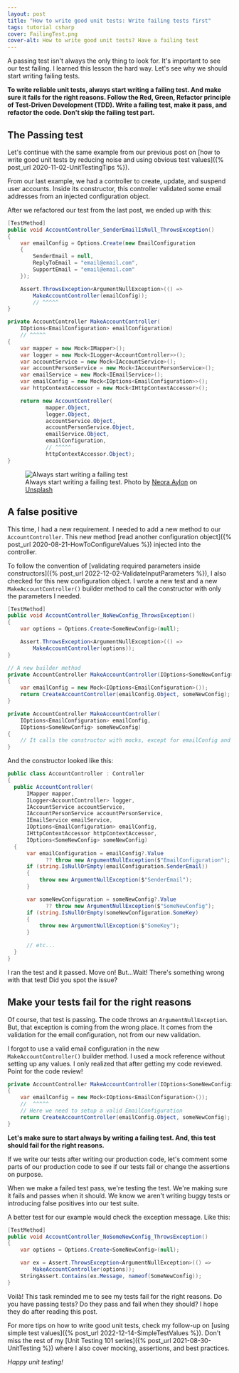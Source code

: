 ```yaml
---
layout: post
title: "How to write good unit tests: Write failing tests first"
tags: tutorial csharp
cover: FailingTest.png
cover-alt: How to write good unit tests? Have a failing test
---
```


A passing test isn't always the only thing to look for. It's important to see our test failing. I learned this lesson the hard way. Let's see why we should start writing failing tests.

**To write reliable unit tests, always start writing a failing test. And make sure it fails for the right reasons. Follow the Red, Green, Refactor principle of Test-Driven Development (TDD). Write a failing test, make it pass, and refactor the code. Don't skip the failing test part.**

## The Passing test

Let's continue with the same example from our previous post on [how to write good unit tests by reducing noise and using obvious test values]({% post_url 2020-11-02-UnitTestingTips %}).

From our last example, we had a controller to create, update, and suspend user accounts. Inside its constructor, this controller validated some email addresses from an injected configuration object.

After we refactored our test from the last post, we ended up with this:

```csharp
[TestMethod]
public void AccountController_SenderEmailIsNull_ThrowsException()
{
    var emailConfig = Options.Create(new EmailConfiguration
    {
        SenderEmail = null,
        ReplyToEmail = "email@email.com",
        SupportEmail = "email@email.com"
    });

    Assert.ThrowsException<ArgumentNullException>(() =>
        MakeAccountController(emailConfig));
        // ^^^^^
}

private AccountController MakeAccountController(
    IOptions<EmailConfiguration> emailConfiguration)
    // ^^^^^
{
    var mapper = new Mock<IMapper>();
    var logger = new Mock<ILogger<AccountController>>();
    var accountService = new Mock<IAccountService>();
    var accountPersonService = new Mock<IAccountPersonService>();
    var emailService = new Mock<IEmailService>();
    var emailConfig = new Mock<IOptions<EmailConfiguration>>();
    var httpContextAccessor = new Mock<IHttpContextAccessor>();

    return new AccountController(
            mapper.Object,
            logger.Object,
            accountService.Object,
            accountPersonService.Object,
            emailService.Object,
            emailConfiguration,
            // ^^^^^
            httpContextAccessor.Object);
}
```

<figure>
<img src="https://images.unsplash.com/photo-1521925410155-c49b38ec65ac?crop=entropy&cs=tinysrgb&fit=crop&fm=jpg&h=400&ixid=MXwxfDB8MXxhbGx8fHx8fHx8fA&ixlib=rb-1.2.1&q=80&utm_campaign=api-credit&utm_medium=referral&utm_source=unsplash_source&w=600" alt="Always start writing a failing test" />

<figcaption>Always start writing a failing test. <span>Photo by <a href="https://unsplash.com/@loveneora?utm_source=unsplash&amp;utm_medium=referral&amp;utm_content=creditCopyText">Neora Aylon</a> on <a href="https://unsplash.com/?utm_source=unsplash&amp;utm_medium=referral&amp;utm_content=creditCopyText">Unsplash</a></span></figcaption>
</figure>

## A false positive

This time, I had a new requirement. I needed to add a new method to our `AccountController`. This new method [read another configuration object]({% post_url 2020-08-21-HowToConfigureValues %}) injected into the controller.

To follow the convention of [validating required parameters inside constructors]({% post_url 2022-12-02-ValidateInputParameters %}), I also checked for this new configuration object. I wrote a new test and a new `MakeAccountController()` builder method to call the constructor with only the parameters I needed.

```csharp
[TestMethod]
public void AccountController_NoNewConfig_ThrowsException()
{
    var options = Options.Create<SomeNewConfig>(null);

    Assert.ThrowsException<ArgumentNullException>(() =>
        MakeAccountController(options));
}

// A new builder method
private AccountController MakeAccountController(IOptions<SomeNewConfig> someNewConfig)
{
    var emailConfig = new Mock<IOptions<EmailConfiguration>());
    return CreateAccountController(emailConfig.Object, someNewConfig);
}

private AccountController MakeAccountController(
    IOptions<EmailConfiguration> emailConfig,
    IOptions<SomeNewConfig> someNewConfig)
{
    // It calls the constructor with mocks, except for emailConfig and someNewConfig
}
```

And the constructor looked like this:

```csharp
public class AccountController : Controller
{
  public AccountController(
      IMapper mapper,
      ILogger<AccountController> logger,
      IAccountService accountService,
      IAccountPersonService accountPersonService,
      IEmailService emailService,
      IOptions<EmailConfiguration> emailConfig,
      IHttpContextAccessor httpContextAccessor,
      IOptions<SomeNewConfig> someNewConfig)
  {
      var emailConfiguration = emailConfig?.Value
            ?? throw new ArgumentNullException($"EmailConfiguration");
      if (string.IsNullOrEmpty(emailConfiguration.SenderEmail))
      {
          throw new ArgumentNullException($"SenderEmail");
      }

      var someNewConfiguration = someNewConfig?.Value
            ?? throw new ArgumentNullException($"SomeNewConfig");
      if (string.IsNullOrEmpty(someNewConfiguration.SomeKey)
      {
          throw new ArgumentNullException($"SomeKey");
      }

      // etc...
  }
}
```

I ran the test and it passed. Move on! But...Wait! There's something wrong with that test! Did you spot the issue?

## Make your tests fail for the right reasons

Of course, that test is passing. The code throws an `ArgumentNullException`. But, that exception is coming from the wrong place. It comes from the validation for the email configuration, not from our new validation.

I forgot to use a valid email configuration in the new `MakeAccountController()` builder method. I used a mock reference without setting up any values. I only realized that after getting my code reviewed. Point for the code review!

```csharp
private AccountController MakeAccountController(IOptions<SomeNewConfig> someNewConfig)
{
    var emailConfig = new Mock<IOptions<EmailConfiguration>());
    //  ^^^^^
    // Here we need to setup a valid EmailConfiguration
    return CreateAccountController(emailConfig.Object, someNewConfig);
}
```

**Let's make sure to start always by writing a failing test. And, this test should fail for the right reasons.**

If we write our tests after writing our production code, let's comment some parts of our production code to see if our tests fail or change the assertions on purpose.

When we make a failed test pass, we're testing the test. We're making sure it fails and passes when it should. We know we aren't writing buggy tests or introducing false positives into our test suite.

A better test for our example would check the exception message. Like this:

```csharp
[TestMethod]
public void AccountController_NoSomeNewConfig_ThrowsException()
{
    var options = Options.Create<SomeNewConfig>(null);

    var ex = Assert.ThrowsException<ArgumentNullException>(() => 
        MakeAccountController(options));
    StringAssert.Contains(ex.Message, nameof(SomeNewConfig));
}
```

Voilà! This task reminded me to see my tests fail for the right reasons. Do you have passing tests? Do they pass and fail when they should? I hope they do after reading this post.

For more tips on how to write good unit tests, check my follow-up on [using simple test values]({% post_url 2022-12-14-SimpleTestValues %}). Don't miss the rest of my [Unit Testing 101 series]({% post_url 2021-08-30-UnitTesting %}) where I also cover mocking, assertions, and best practices.

_Happy unit testing!_